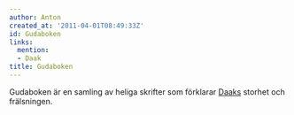 ```yaml
---
author: Anton
created_at: '2011-04-01T08:49:33Z'
id: Gudaboken
links:
  mention:
  - Daak
title: Gudaboken
---
```


Gudaboken är en samling av heliga skrifter som förklarar [Daaks] storhet och frälsningen.

  [Daaks]: Daak

